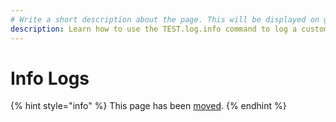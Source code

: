 ```yaml
---
# Write a short description about the page. This will be displayed on google search results.
description: Learn how to use the TEST.log.info command to log a custom report in your UIlicious test.
---
```


# Info Logs

{% hint style="info" %}
This page has been [moved](./custom-logs.md).
{% endhint %}